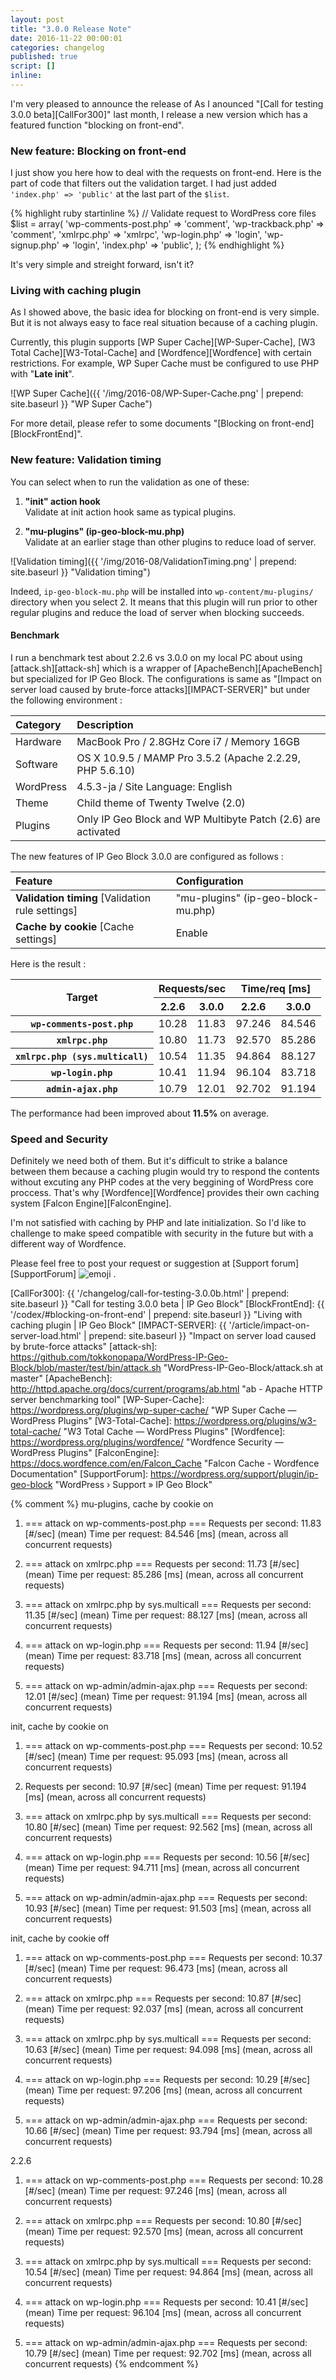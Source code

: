 ```yaml
---
layout: post
title: "3.0.0 Release Note"
date: 2016-11-22 00:00:01
categories: changelog
published: true
script: []
inline:
---
```


I'm very pleased to announce the release of
As I anounced "[Call for testing 3.0.0 beta][CallFor300]" last month, I release
a new version which has a featured function "blocking on front-end".

<!--more-->

### New feature: Blocking on front-end ###

I just show you here how to deal with the requests on front-end. Here is the 
part of code that filters out the validation target. I had just added 
`'index.php' => 'public'` at the last part of the `$list`.

{% highlight ruby startinline %}
// Validate request to WordPress core files
$list = array(
    'wp-comments-post.php' => 'comment',
    'wp-trackback.php'     => 'comment',
    'xmlrpc.php'           => 'xmlrpc',
    'wp-login.php'         => 'login',
    'wp-signup.php'        => 'login',
    'index.php'            => 'public',
);
{% endhighlight %}

It's very simple and streight forward, isn't it?

### Living with caching plugin ###

As I showed above, the basic idea for blocking on front-end is very simple.
But it is not always easy to face real situation because of a caching plugin.

Currently, this plugin supports 
  [WP Super Cache][WP-Super-Cache],
  [W3 Total Cache][W3-Total-Cache] and
  [Wordfence][Wordfence]
with certain restrictions. For example, WP Super Cache must be configured to 
use PHP with "**Late init**".

![WP Super Cache]({{ '/img/2016-08/WP-Super-Cache.png' | prepend: site.baseurl }}
 "WP Super Cache")

For more detail, please refer to some documents "[Blocking on front-end]
[BlockFrontEnd]".

### New feature: Validation timing ###

You can select when to run the validation as one of these:

1. **"init" action hook**  
   Validate at init action hook same as typical plugins.

2. **"mu-plugins" (ip-geo-block-mu.php)**  
   Validate at an earlier stage than other plugins to reduce load of server.

![Validation timing]({{ '/img/2016-08/ValidationTiming.png' | prepend: site.baseurl }}
 "Validation timing")

Indeed, `ip-geo-block-mu.php` will be installed into `wp-content/mu-plugins/` 
directory when you select 2. It means that this plugin will run prior to other
regular plugins and reduce the load of server when blocking succeeds.

#### Benchmark ####

I run a benchmark test about 2.2.6 vs 3.0.0 on my local PC about using 
[attack.sh][attack-sh] which is a wrapper of [ApacheBench][ApacheBench] 
but specialized for IP Geo Block. The configurations is same as "[Impact on 
server load caused by brute-force attacks][IMPACT-SERVER]" but under the 
following environment :

| Category      | Description                                                  |
|:--------------|:-------------------------------------------------------------|
| Hardware      | MacBook Pro / 2.8GHz Core i7 / Memory 16GB                   |
| Software      | OS X 10.9.5 / MAMP Pro 3.5.2 (Apache 2.2.29, PHP 5.6.10)     |
| WordPress     | 4.5.3-ja / Site Language: English                            |
| Theme         | Child theme of Twenty Twelve (2.0)                           |
| Plugins       | Only IP Geo Block and WP Multibyte Patch (2.6) are activated |

The new features of IP Geo Block 3.0.0 are configured as follows : 

| Feature                                        | Configuration                    |
|:-----------------------------------------------|:---------------------------------|
|**Validation timing** [Validation rule settings]|"mu-plugins" (ip-geo-block-mu.php)|
|**Cache by cookie** [Cache settings]            |Enable                            |

Here is the result :

<div class="table-responsive">
	<table class="table">
		<thead>
			<tr>
				<th rowspan="2">Target</th>
				<th colspan="2">Requests/sec</th>
				<th colspan="2">Time/req [ms]</th>
			</tr>
			<tr>
				<th>2.2.6</th>
				<th>3.0.0</th>
				<th>2.2.6</th>
				<th>3.0.0</th>
			</tr>
		</thead>
		<tbody>
			<tr>
				<th><code>wp-comments-post.php</code></th>
				<td>10.28</td>
				<td>11.83</td>
				<td>97.246</td>
				<td>84.546</td>
			</tr>
			<tr>
				<th><code>xmlrpc.php</code></th>
				<td>10.80</td>
				<td>11.73</td>
				<td>92.570</td>
				<td>85.286</td>
			</tr>
			<tr>
				<th><code>xmlrpc.php (sys.multicall)</code></th>
				<td>10.54</td>
				<td>11.35</td>
				<td>94.864</td>
				<td>88.127</td>
			</tr>
			<tr>
				<th><code>wp-login.php</code></th>
				<td>10.41</td>
				<td>11.94</td>
				<td>96.104</td>
				<td>83.718</td>
			</tr>
			<tr>
				<th><code>admin-ajax.php</code></th>
				<td>10.79</td>
				<td>12.01</td>
				<td>92.702</td>
				<td>91.194</td>
			</tr>
		</tbody>
	</table>
</div>

The performance had been improved about **11.5%** on average.

### Speed and Security ###

Definitely we need both of them. But it's difficult to strike a balance 
between them because a caching plugin would try to respond the contents 
without excuting any PHP codes at the very beggining of WordPress core 
proccess. That's why [Wordfence][Wordfence] provides their own caching 
system [Falcon Engine][FalconEngine].

I'm not satisfied with caching by PHP and late initialization. So I'd like to 
challenge to make speed compatible with security in the future but with a 
different way of Wordfence.

Please feel free to post your request or suggestion at 
[Support forum][SupportForum] <span class="emoji">
![emoji](https://assets-cdn.github.com/images/icons/emoji/unicode/1f477.png)
</span>.

[IP-Geo-Block]:   https://wordpress.org/plugins/ip-geo-block/ "WordPress › IP Geo Block « WordPress Plugins"
[CallFor300]:     {{ '/changelog/call-for-testing-3.0.0b.html' | prepend: site.baseurl }} "Call for testing 3.0.0 beta | IP Geo Block"
[BlockFrontEnd]:  {{ '/codex/#blocking-on-front-end'           | prepend: site.baseurl }} "Living with caching plugin | IP Geo Block"
[IMPACT-SERVER]:  {{ '/article/impact-on-server-load.html'     | prepend: site.baseurl }} "Impact on server load caused by brute-force attacks"
[attack-sh]:      https://github.com/tokkonopapa/WordPress-IP-Geo-Block/blob/master/test/bin/attack.sh "WordPress-IP-Geo-Block/attack.sh at master"
[ApacheBench]:    http://httpd.apache.org/docs/current/programs/ab.html "ab - Apache HTTP server benchmarking tool"
[WP-Super-Cache]: https://wordpress.org/plugins/wp-super-cache/ "WP Super Cache &mdash; WordPress Plugins"
[W3-Total-Cache]: https://wordpress.org/plugins/w3-total-cache/ "W3 Total Cache &mdash; WordPress Plugins"
[Wordfence]:      https://wordpress.org/plugins/wordfence/ "Wordfence Security &mdash; WordPress Plugins"
[FalconEngine]:   https://docs.wordfence.com/en/Falcon_Cache "Falcon Cache - Wordfence Documentation"
[SupportForum]:   https://wordpress.org/support/plugin/ip-geo-block "WordPress &#8250; Support &raquo; IP Geo Block"

{% comment %}
mu-plugins, cache by cookie on
1. === attack on wp-comments-post.php ===
Requests per second:    11.83 [#/sec] (mean)
Time per request:       84.546 [ms] (mean, across all concurrent requests)

2. === attack on xmlrpc.php ===
Requests per second:    11.73 [#/sec] (mean)
Time per request:       85.286 [ms] (mean, across all concurrent requests)

3. === attack on xmlrpc.php by sys.multicall ===
Requests per second:    11.35 [#/sec] (mean)
Time per request:       88.127 [ms] (mean, across all concurrent requests)

4. === attack on wp-login.php ===
Requests per second:    11.94 [#/sec] (mean)
Time per request:       83.718 [ms] (mean, across all concurrent requests)

5. === attack on wp-admin/admin-ajax.php ===
Requests per second:    12.01 [#/sec] (mean)
Time per request:       91.194 [ms] (mean, across all concurrent requests)

init, cache by cookie on
1. === attack on wp-comments-post.php ===
Requests per second:    10.52 [#/sec] (mean)
Time per request:       95.093 [ms] (mean, across all concurrent requests)

2. Requests per second:    10.97 [#/sec] (mean)
Time per request:       91.194 [ms] (mean, across all concurrent requests)

3. === attack on xmlrpc.php by sys.multicall ===
Requests per second:    10.80 [#/sec] (mean)
Time per request:       92.562 [ms] (mean, across all concurrent requests)

4. === attack on wp-login.php ===
Requests per second:    10.56 [#/sec] (mean)
Time per request:       94.711 [ms] (mean, across all concurrent requests)

5. === attack on wp-admin/admin-ajax.php ===
Requests per second:    10.93 [#/sec] (mean)
Time per request:       91.503 [ms] (mean, across all concurrent requests)

init, cache by cookie off
1. === attack on wp-comments-post.php ===
Requests per second:    10.37 [#/sec] (mean)
Time per request:       96.473 [ms] (mean, across all concurrent requests)

2. === attack on xmlrpc.php ===
Requests per second:    10.87 [#/sec] (mean)
Time per request:       92.037 [ms] (mean, across all concurrent requests)

3. === attack on xmlrpc.php by sys.multicall ===
Requests per second:    10.63 [#/sec] (mean)
Time per request:       94.098 [ms] (mean, across all concurrent requests)

4. === attack on wp-login.php ===
Requests per second:    10.29 [#/sec] (mean)
Time per request:       97.206 [ms] (mean, across all concurrent requests)

5. === attack on wp-admin/admin-ajax.php ===
Requests per second:    10.66 [#/sec] (mean)
Time per request:       93.794 [ms] (mean, across all concurrent requests)

2.2.6
1. === attack on wp-comments-post.php ===
Requests per second:    10.28 [#/sec] (mean)
Time per request:       97.246 [ms] (mean, across all concurrent requests)

2. === attack on xmlrpc.php ===
Requests per second:    10.80 [#/sec] (mean)
Time per request:       92.570 [ms] (mean, across all concurrent requests)

3. === attack on xmlrpc.php by sys.multicall ===
Requests per second:    10.54 [#/sec] (mean)
Time per request:       94.864 [ms] (mean, across all concurrent requests)

4. === attack on wp-login.php ===
Requests per second:    10.41 [#/sec] (mean)
Time per request:       96.104 [ms] (mean, across all concurrent requests)

5. === attack on wp-admin/admin-ajax.php ===
Requests per second:    10.79 [#/sec] (mean)
Time per request:       92.702 [ms] (mean, across all concurrent requests)
{% endcomment %}
